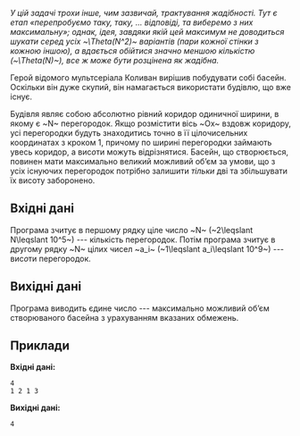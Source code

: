 ﻿*У цій задачі трохи інше, чим зазвичай, трактування жадібності. Тут є етап «перепробуємо таку, таку, ... відповіді, та виберемо з них максимальну»; однак, ідея, завдяки якій цей максимум не доводиться шукати серед усіх ~\Theta(N^2)~ варіантів (пари кожної стінки з кожною іншою), а вдається обійтися значно меншою кількістю (~\Theta(N)~), все ж може бути розцінена як жадібна.*

Герой відомого мультсеріала Коливан вирішив побудувати собі басейн. Оскільки він дуже скупий, він намагається використати будівлю, що вже існує.

Будівля являє собою абсолютно рівний коридор одиничної ширини, в якому є ~N~ перегородок. Якщо розмістити вісь ~Ox~ вздовж коридору, усі перегородки будуть знаходитись точно в її цілочисельних координатах з кроком 1, причому по ширині перегородки займають увесь коридор, а вис*о*ти можуть відрізнятися. Басейн, що створюється, повинен мати максимально великий можливий об’єм за умови, що з усіх існуючих перегородок потрібно залишити *тільки* дві та збільшувати їх висоту заборонено.

## Вхідні дані
Програма зчитує в першому рядку ціле число ~N~ (~2\leqslant N\leqslant 10^5~) --- кількість перегородок. Потім програма зчитує в другому рядку ~N~ цілих чисел ~a_i~ (~1\leqslant a_i\leqslant 10^9~) --- вис*о*ти перегородок.

## Вихідні дані
Програма виводить єдине число --- максимально можливий об’єм створюваного басейна з урахуванням вказаних обмежень.

## Приклади
**Вхідні дані:**
```
4
1 2 1 3
```

**Вихідні дані:**
```
4
```
